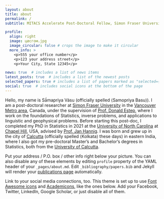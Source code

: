 ```yaml
---
layout: about
title: about
permalink: /
subtitle: MITACS Accelerate Post-Doctoral Fellow, Simon Fraser University

profile:
  align: right
  image: цӕсгом.jpg
  image_circular: false # crops the image to make it circular
  more_info: >
    <p>555 your office number</p>
    <p>123 your address street</p>
    <p>Your City, State 12345</p>

news: true  # includes a list of news items
latest_posts: true  # includes a list of the newest posts
selected_papers: true # includes a list of papers marked as "selected={true}"
social: true  # includes social icons at the bottom of the page
---
```


Hello, my name is Sā́mapriya Vásu (officially spelled ⟨Samopriya Basu⟩). I am a post-doctoral researcher at [Simon Fraser University](https://www.sfu.ca/stat-actsci.html) in the [Vancouver Metro area](https://metrovancouver.org/), Canada, under the supervision of [Prof. Donald Estep](https://canssi.ca/don-estep/), where I work on the foundations of Statistics, inverse problems, and applications to linguistic and geophysical problems. Before starting this post-doc, I completed my PhD in Statistics in 2021 at the [University of North Carolina](https://stor.unc.edu/) at [Chapel Hill](https://www.townofchapelhill.org/), USA, advised by [Prof. Jan Hannig](https://hannig.cloudapps.unc.edu/). I was born and grew up in the city of [Calcutta](https://en.wikipedia.org/wiki/Kolkata) (officially spelled ⟨Kolkata⟩ these days) in eastern India, where I also got my pre-doctoral Master’s and Bachelor’s degrees in Statistics, both from the [University of Calcutta](https://www.caluniv.ac.in/academic/Statistics.html).

Put your address / P.O. box / other info right below your picture. You can also disable any of these elements by editing `profile` property of the YAML header of your `_pages/about.md`. Edit `_bibliography/papers.bib` and Jekyll will render your [publications page](/al-folio/publications/) automatically.

Link to your social media connections, too. This theme is set up to use [Font Awesome icons](http://fortawesome.github.io/Font-Awesome/) and [Academicons](https://jpswalsh.github.io/academicons/), like the ones below. Add your Facebook, Twitter, LinkedIn, Google Scholar, or just disable all of them.
